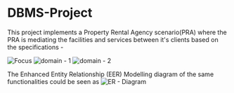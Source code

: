 # DBMS-Project

This project implements a Property Rental Agency scenario(PRA) where the PRA is mediating the facilities and services between it's clients based on the specifications -


![Focus](https://github.com/f20212948/DBMS-Project/assets/98337027/6fe00a4d-e465-470d-8c04-50f9333c9f9c)
![domain - 1](https://github.com/f20212948/DBMS-Project/assets/98337027/be574e21-7eb6-49b3-af07-fcf8b2ec3b84)
![domain - 2](https://github.com/f20212948/DBMS-Project/assets/98337027/5bb90a99-ec76-45e5-b66f-7f9bed82dad9)

The Enhanced Entity Relationship (EER) Modelling diagram of the same functionalities could be seen as 
![ER - Diagram](https://github.com/f20212948/DBMS-Project/assets/98337027/06b2b898-8186-45ec-bee7-5c2449572c4d)

